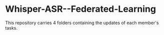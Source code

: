 # Whisper-ASR--Federated-Learning

This repository carries 4 folders containing the updates of each member's tasks. 

